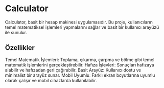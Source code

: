 # Calculator

Calculator, basit bir hesap makinesi uygulamasıdır. Bu proje, kullanıcıların temel matematiksel işlemleri yapmalarını sağlar ve basit bir kullanıcı arayüzü ile sunulur.

## Özellikler

Temel Matematik İşlemleri: Toplama, çıkarma, çarpma ve bölme gibi temel matematik işlemlerini gerçekleştirebilir.
Hafıza İşlevleri: Sonuçları hafızaya alabilir ve hafızadan geri çağırabilir.
Basit Arayüz: Kullanıcı dostu ve minimalist bir arayüz sunar.
Mobil Uyumlu: Farklı ekran boyutlarına uyumlu olarak çalışır ve mobil cihazlarda kullanılabilir.
